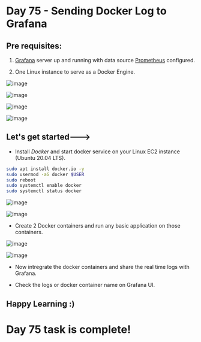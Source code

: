 # Day 75 - Sending Docker Log to Grafana

## Pre requisites:

1. [Grafana](https://90daysofdevopschallenge.hashnode.dev/day73-90daysofdevops-challenge-tws) server up and running with data source  [Prometheus](https://90daysofdevopschallenge.hashnode.dev/day74-90daysofdevops-challenge-tws) configured.

2. One Linux instance to serve as a Docker Engine.

![image](https://github.com/Chaitannyaa/90DaysOfDevOps/assets/117350787/8d31f781-cbca-4362-85f5-96a6a4c0c659)

![image](https://github.com/Chaitannyaa/90DaysOfDevOps/assets/117350787/aaefa210-9904-4ab3-bf3a-9ed40cfceb59)

![image](https://github.com/Chaitannyaa/90DaysOfDevOps/assets/117350787/399c48df-30df-4230-b2f2-bc9b18e293a6)

![image](https://github.com/Chaitannyaa/90DaysOfDevOps/assets/117350787/497df76e-4c5a-4bc1-9a15-d4c3d4534f16)

## Let's get started--->

- Install *Docker* and start docker service on your Linux EC2 instance (Ubuntu 20.04 LTS).

```sh
sudo apt install docker.io -y
sudo usermod -aG docker $USER
sudo reboot
sudo systemctl enable docker
sudo systemctl status docker
```

![image](https://github.com/Chaitannyaa/90DaysOfDevOps/assets/117350787/bc852fde-914c-41b8-a9c6-0e1574f92cc8)

![image](https://github.com/Chaitannyaa/90DaysOfDevOps/assets/117350787/38156016-56c2-4cdc-962d-6a6890b0b8b5)

- Create 2 Docker containers and run any basic application on those containers.

![image](https://github.com/Chaitannyaa/90DaysOfDevOps/assets/117350787/1a237307-6907-40cc-80e3-bd1bc7ad32d4)

![image](https://github.com/Chaitannyaa/90DaysOfDevOps/assets/117350787/1f34691b-768d-49b1-bd9e-67db4f98e312)


- Now intregrate the docker containers and share the real time logs with Grafana.


- Check the logs or docker container name on Grafana UI.


## Happy Learning :)

# Day 75 task is complete!
